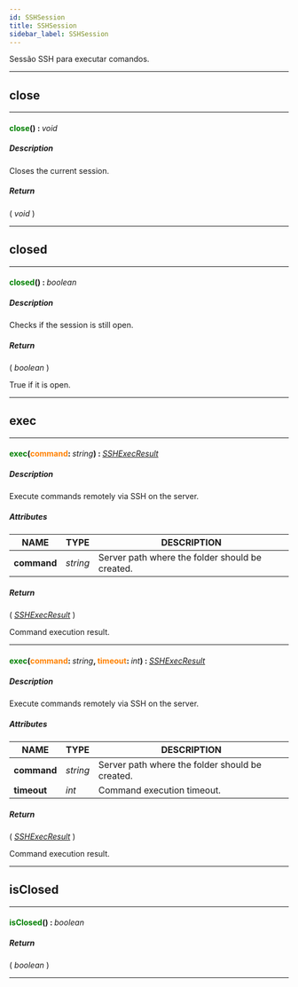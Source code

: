 ```yaml
---
id: SSHSession
title: SSHSession
sidebar_label: SSHSession
---
```


Sessão SSH para executar comandos.

---

## close

---

#### <span style="color: #008000">close</span>() : <span style="font-weight: normal; font-style: italic;">void</span>
##### Description

Closes the current session.

##### Return

( _void_ )


---

## closed

---

#### <span style="color: #008000">closed</span>() : <span style="font-weight: normal; font-style: italic;">boolean</span>
##### Description

Checks if the session is still open.

##### Return

( _boolean_ )

True if it is open.

---

## exec

---

#### <span style="color: #008000">exec</span>(<span style="color: #FF8000">command</span>: <span style="font-weight: normal; font-style: italic;">string</span>) : <span style="font-weight: normal; font-style: italic;">[SSHExecResult](../../objects/SSHExecResult)</span>
##### Description

Execute commands remotely via SSH on the server.

##### Attributes

| NAME | TYPE | DESCRIPTION |
|---|---|---|
| **command** | _string_ | Server path where the folder should be created. |

##### Return

( _[SSHExecResult](../../objects/SSHExecResult)_ )

Command execution result.

---

#### <span style="color: #008000">exec</span>(<span style="color: #FF8000">command</span>: <span style="font-weight: normal; font-style: italic;">string</span>, <span style="color: #FF8000">timeout</span>: <span style="font-weight: normal; font-style: italic;">int</span>) : <span style="font-weight: normal; font-style: italic;">[SSHExecResult](../../objects/SSHExecResult)</span>
##### Description

Execute commands remotely via SSH on the server.

##### Attributes

| NAME | TYPE | DESCRIPTION |
|---|---|---|
| **command** | _string_ | Server path where the folder should be created. |
| **timeout** | _int_ | Command execution timeout. |

##### Return

( _[SSHExecResult](../../objects/SSHExecResult)_ )

Command execution result.

---

## isClosed

---

#### <span style="color: #008000">isClosed</span>() : <span style="font-weight: normal; font-style: italic;">boolean</span>
##### Return

( _boolean_ )


---

